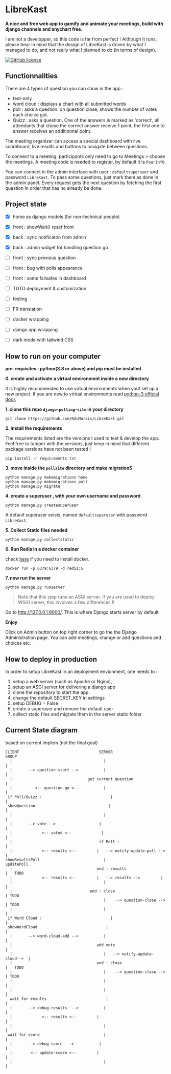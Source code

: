 # LibreKast

**A nice and free web app to gamify and animate your meetings, build with django channels and anychart free.**

I am not a developper, so this code is far from perfect ! Although it runs, please bear in mind that the design of LibreKast is driven by what I managed to do, and not really what I planned to do (in terms of design).

[![GitHub license](https://img.shields.io/github/license/RduMarais/LibreKast)](https://github.com/RduMarais/LibreKast/blob/master/LICENSE)


## Functionnalities

There are 4 types of question you can show in the app : 

 * text-only
 * word cloud : displays a chart with all submitted words
 * poll : asks a question. on question close, shows the number of votes each choice got.
 * Quizz : asks a question. One of the answers is marked as 'correct', all attendants that chose the correct answer receive 1 point, the first one to answer receives an additionnal point.

The meeting organizer can access a special dashboard with live scoreboard, live results and buttons to navigate between questions.

To connect to a meeting, participants only need to go to Meetings > choose the meetings. A meeting code is needed to register, by default it is `Pour1nf0`.

You can connect in the admin interface with user : `defaultsuperuser` and password `LibreKast`. To pass some questions, just mark them as done in the admin panel. Every request gets the next question by fetching the first question in order that has no already be done.

## Project state

 * [x] home as django models (for non-technical people)
 * [x] front : showWait() reset front
 * [x] back : sync notificaton from admin 
 * [x] back : admin widget for handling question go 
 * [ ] front : sync previous question
 * [ ] front : bug with polls appearance
 * [ ] front : some failsafes in dashboard
 * [ ] TUTO deployment & customization
 * [ ] testing
 * [ ] FR translation
 * [ ] docker wrapping
 * [ ] django app wrapping
 * [ ] dark mode with tailwind CSS


## How to run on your computer

__pre-requisites : python(3.8 or above) and pip must be installed__ 



**0. create and activate a virtual environment inside a new directory**

It is highly recommended to use virtual environments when yout set up a new project. If you are new to virtual environments read [python-3 official docs](https://docs.python.org/3/library/venv.html) 

**1. clone this repo `django-polling-site` in your directory**

```
git clone https://github.com/RduMarais/LibreKast.git
```

**2. install the requirements**

The requirements listed are the versions I used to test & develop the app. Feel free to tamper with the versions, just keep in mind that different package versions have not been tested !

```
pip install -r requirements.txt
```

**3. move inside the `pollsite` directory and make migrationS**

```
python manage.py makemigrations home
python manage.py makemigrations poll
python manage.py migrate
```

**4. create a superuser , with your own username and password**

```
python manage.py createsuperuser
```
A default superuser exists, named `defaultsuperuser` with password `LibreKast`.

**5. Collect Static files needed**

```
python manage.py collectstatic
```

**6. Run Redis in a docker container**

check [here](https://www.docker.com/get-started) if you need to install docker.

```
docker run -p 6379:6379 -d redis:5
```

**7. now run the server**

```
python manage.py runserver
```

> Note that this step runs an ASGI server. If you are used to deploy WSGI server, this involves a few differences !!

Go to http://127.0.0.1:8000/. This is where Django starts server by default

**Enjoy**

Click on Admin button on top right corner to go the the Django Administration page.
You can add meetings, change or add questions and choices etc.


## How to deploy in production

In order to setup LibreKast in an deployment envionment, one needs to :

 1. setup a web server (such as Apache or Nginx), 
 2. setup an ASGI server for delivering a django app 
 3. clone the repository to start the app. 
 4. change the default SECRET_KEY in settings
 5. setup DEBUG = False
 6. create a superuser and remove the default user
 7. collect static files and migrate them in the server static folder
 
## Current State diagram 

based on current implem (not the final goal)

```
CLIENT									 SERVER						   GROUP
  |										   |							   |
  |		  --> question-start -->		   |							   |
  |									get current question				   |
  |			 <-- question-go <--		   |							   |
 if Poll/Quizz :							  |							   |
 showQuestion								 |							   |
  |										   |							   |
  |		  --> vote -->					 |							   |
  |				<-- voted <--			  |							   |
  |										 if Poll :						 |
  |				<-- results <--			|   --> notify-update-poll -->  |
showResultsPoll							   |						   updatePoll
  |										end : results					  |   TODO
  |				<-- results <--			|	--> results -->			|
  |										   |							   |
  |									 end : close						   | TODO
  |										   |	--> question-close -->	 | TODO
  |										   |							   |
 if Word Cloud :							  |							   |
 showWordCloud								|							   |
  |		  --> word-cloud-add -->		   |							   |
  |										add vote						   |
  |										   |   --> notify-update-cloud-->  |
  |										end : close						|   TODO
  |										   |	--> question-close -->	 | TODO
  |										   |							   |
  |										   |							   |
  wait for results							|							   |
  |		  --> debug-results  -->		   |							   |
  |				<-- results <--			|							   |
  |										   |							   |
 wait for score							   |							   |
  |		  --> debug-score  -->			 |							   |
  |		   <-- update-score <--			|							   |
  |										   |							   |
```

